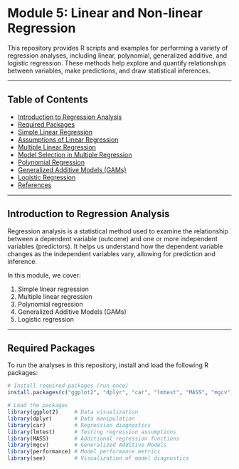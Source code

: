 # Module 5: Linear and Non-linear Regression

This repository provides R scripts and examples for performing a variety of regression analyses, including linear, polynomial, generalized additive, and logistic regression. These methods help explore and quantify relationships between variables, make predictions, and draw statistical inferences.

---

## Table of Contents

- [Introduction to Regression Analysis](#introduction-to-regression-analysis)
- [Required Packages](#required-packages)
- [Simple Linear Regression](#simple-linear-regression)
- [Assumptions of Linear Regression](#assumptions-of-linear-regression)
- [Multiple Linear Regression](#multiple-linear-regression)
- [Model Selection in Multiple Regression](#model-selection-in-multiple-regression)
- [Polynomial Regression](#polynomial-regression)
- [Generalized Additive Models (GAMs)](#generalized-additive-models-gams)
- [Logistic Regression](#logistic-regression)
- [References](#references)

---

## Introduction to Regression Analysis

Regression analysis is a statistical method used to examine the relationship between a dependent variable (outcome) and one or more independent variables (predictors). It helps us understand how the dependent variable changes as the independent variables vary, allowing for prediction and inference.

In this module, we cover:
1. Simple linear regression
2. Multiple linear regression
3. Polynomial regression
4. Generalized Additive Models (GAMs)
5. Logistic regression

---

## Required Packages

To run the analyses in this repository, install and load the following R packages:

```r
# Install required packages (run once)
install.packages(c("ggplot2", "dplyr", "car", "lmtest", "MASS", "mgcv", "performance", "see"))

# Load the packages
library(ggplot2)     # Data visualization
library(dplyr)       # Data manipulation
library(car)         # Regression diagnostics
library(lmtest)      # Testing regression assumptions
library(MASS)        # Additional regression functions
library(mgcv)        # Generalized Additive Models
library(performance) # Model performance metrics
library(see)         # Visualization of model diagnostics
